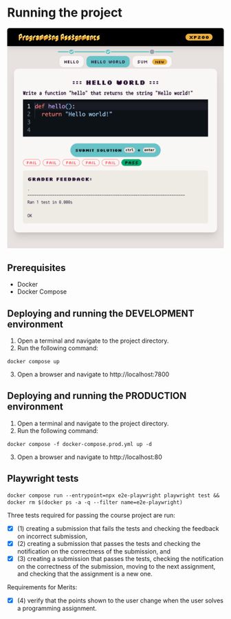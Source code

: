 # Running the project

![alt text](app-screenshot.png)


## Prerequisites

- Docker
- Docker Compose

## Deploying and running the DEVELOPMENT environment

1. Open a terminal and navigate to the project directory.
2. Run the following command:

```
docker compose up
```
3. Open a browser and navigate to http://localhost:7800

## Deploying and running the PRODUCTION environment

1. Open a terminal and navigate to the project directory.
2. Run the following command:

```
docker compose -f docker-compose.prod.yml up -d
```

3. Open a browser and navigate to http://localhost:80

## Playwright tests

```
docker compose run --entrypoint=npx e2e-playwright playwright test && docker rm $(docker ps -a -q --filter name=e2e-playwright)
```
Three tests required for passing the course project are run:

- [x]  (1) creating a submission that fails the tests and checking the feedback on incorrect submission,
- [x]  (2) creating a submission that passes the tests and checking the notification on the correctness of the submission, and
- [x]  (3) creating a submission that passes the tests, checking the notification on the correctness of the submission, moving to the next assignment, and checking that the assignment is a new one.

Requirements for Merits:

- [x] (4) verify that the points shown to the user change when the user solves a programming assignment.
